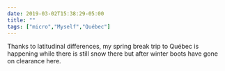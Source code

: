 ```yaml
---
date: 2019-03-02T15:38:29-05:00
title: ""
tags: ["micro","Myself","Québec"]
---
```

Thanks to latitudinal differences, my spring break trip to Québec is happening while there is still snow there but after winter boots have gone on clearance here.
